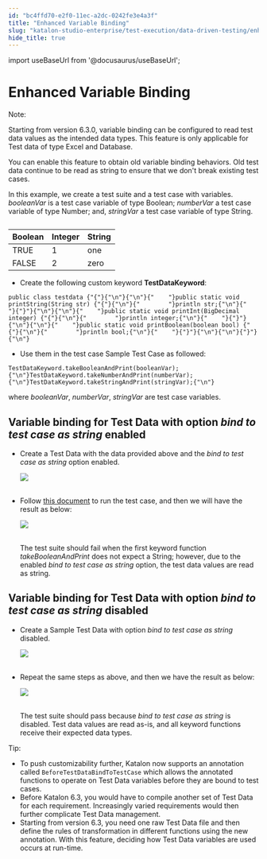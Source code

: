 ```yaml
---
id: "bc4ffd70-e2f0-11ec-a2dc-0242fe3e4a3f"
title: "Enhanced Variable Binding"
slug: "katalon-studio-enterprise/test-execution/data-driven-testing/enhanced-variable-binding"
hide_title: true
---
```

import useBaseUrl from '@docusaurus/useBaseUrl';

    

# <a id="id" class="anchor_top_offset"/><a id="ariaid-title1" class="anchor_top_offset"/>Enhanced Variable Binding

    
      
<div xmlns="http://www.w3.org/1999/xhtml" className="note note note_note"><span className="note__title">Note:</span> 
  <p className="p">Starting from version 6.3.0, variable binding can be configured
    to read test data values as the intended data types. This feature
    is only applicable for Test data of type Excel and Database.</p>
</div>
      
<p xmlns="http://www.w3.org/1999/xhtml" className="p">You can enable this feature to obtain old variable binding   behaviors. Old test data continue to be read as string to ensure   that we don't break existing test cases.</p> 
      
<p xmlns="http://www.w3.org/1999/xhtml" className="p">In this example, we create a test suite and a test case with   variables. <em className="ph i">booleanVar</em> is a test case variable of type   Boolean; <em className="ph i">numberVar</em> a test case variable of type Number;   and, <em className="ph i">stringVar</em> a test case variable of type String.</p> 
      
<table xmlns="http://www.w3.org/1999/xhtml" className="table"><caption /><thead className="thead">     <tr className>       <th className="entry anchor_top_offset" id="id__entry__1">Boolean</th>       <th className="entry anchor_top_offset" id="id__entry__2">Integer</th>       <th className="entry anchor_top_offset" id="id__entry__3">String</th>     </tr>   </thead><tbody className="tbody">     <tr className>       <td className="entry" headers="id__entry__1 id__entry__2 id__entry__3 ">TRUE</td>       <td className="entry" headers="id__entry__1 id__entry__2 id__entry__3 ">1</td>       <td className="entry" headers="id__entry__1 id__entry__2 id__entry__3 ">one</td>     </tr>     <tr className>       <td className="entry" headers="id__entry__1 id__entry__2 id__entry__3 ">FALSE</td>       <td className="entry" headers="id__entry__1 id__entry__2 id__entry__3 ">2</td>       <td className="entry" headers="id__entry__1 id__entry__2 id__entry__3 ">zero</td>     </tr>   </tbody></table> 
      
<ul xmlns="http://www.w3.org/1999/xhtml" className="ul">   <li className="li">Create the following custom keyword     <strong className="ph b">TestDataKeyword</strong>:</li> </ul> 
              
<pre xmlns="http://www.w3.org/1999/xhtml" className="pre codeblock"><code>public class testdata {"{"}{"\n"}{"\n"}{"    "}public static void printString(String str) {"{"}{"\n"}{"        "}println str;{"\n"}{"    "}{"}"}{"\n"}{"\n"}{"    "}public static void printInt(BigDecimal integer) {"{"}{"\n"}{"        "}println integer;{"\n"}{"    "}{"}"}{"\n"}{"\n"}{"    "}public static void printBoolean(boolean bool) {"{"}{"\n"}{"        "}println bool;{"\n"}{"    "}{"}"}{"\n"}{"\n"}{"}"}{"\n"}</code></pre> 
            
<ul xmlns="http://www.w3.org/1999/xhtml" className="ul">   <li className="li">Use them in the test case Sample Test Case as followed:</li> </ul> 
              
<pre xmlns="http://www.w3.org/1999/xhtml" className="pre codeblock"><code>TestDataKeyword.takeBooleanAndPrint(booleanVar);{"\n"}TestDataKeyword.takeNumberAndPrint(numberVar);{"\n"}TestDataKeyword.takeStringAndPrint(stringVar);{"\n"}</code></pre> 
            
<p xmlns="http://www.w3.org/1999/xhtml" className="p">where <em className="ph i">booleanVar</em>, <em className="ph i">numberVar</em>,   <em className="ph i">stringVar</em> are test case variables.</p> 
    
  
    

## <a id="id_1" class="anchor_top_offset"/>Variable binding for Test Data with option <em xmlns="http://www.w3.org/1999/xhtml" className="ph i">bind to test   case as string</em>  enabled

    
      
<ul xmlns="http://www.w3.org/1999/xhtml" className="ul">   <li className="li">     <p className="p">Create a Test Data with the data provided above and the <em className="ph i">bind         to test case as string</em> option enabled.</p>     <p className="p">       <img className="image" src={useBaseUrl("https://github.com/katalon-studio/docs-images/raw/master/katalon-studio/docs/bind-as-string/option-enabled.png")} /><br /><br />     </p>   </li>   <li className="li">     <p className="p">Follow <a className="xref" href="/docs/legacy/katalon-studio-enterprise/test-execution/data-driven-testing/run-test-case-with-an-external-data-source">this         document</a> to run the test case, and then we will have the result       as below:</p>     <p className="p">       <img className="image" src={useBaseUrl("https://github.com/katalon-studio/docs-images/raw/master/katalon-studio/docs/bind-as-string/2-failed.png")} /><br /><br />     </p>     <p className="p">The test suite should fail when the first keyword function       <em className="ph i">takeBooleanAndPrint</em> does not expect a String; however, due       to the enabled <em className="ph i">bind to test case as string</em> option, the       test data values are read as string.</p>   </li> </ul> 
    
  

## <a id="id_2" class="anchor_top_offset"/>Variable binding for Test Data with option <em xmlns="http://www.w3.org/1999/xhtml" className="ph i">bind to test   case as string</em>  disabled

<ul xmlns="http://www.w3.org/1999/xhtml" className="ul"><li className="li">     <p className="p">Create a Sample Test Data with option <em className="ph i">bind to test case as         string</em> disabled.</p>     <p className="p">       <img className="image" src={useBaseUrl("https://github.com/katalon-studio/docs-images/raw/master/katalon-studio/docs/bind-as-string/option-disabled.png")} /><br /><br />     </p>   </li><li className="li">     <p className="p">Repeat the same steps as above, and then we have the result as       below:</p>     <p className="p">       <img className="image" src={useBaseUrl("https://github.com/katalon-studio/docs-images/raw/master/katalon-studio/docs/bind-as-string/4-passed.png")} /><br /><br />     </p>     <p className="p">The test suite should pass because <em className="ph i">bind to test case as         string</em> is disabled. Test data values are read as-is, and all       keyword functions receive their expected data types.</p>   </li></ul> 
<div xmlns="http://www.w3.org/1999/xhtml" className="note tip note_tip"><span className="note__title">Tip:</span> 
  <ul className="ul"><li className="li">To push customizability further, Katalon now supports an
      annotation called <code className="ph codeph">BeforeTestDataBindToTestCase</code> which
      allows the annotated functions to operate on Test Data variables
      before they are bound to test cases.</li><li className="li">Before Katalon 6.3, you would have to compile another set of
      Test Data for each requirement. Increasingly varied requirements
      would then further complicate Test Data management.</li><li className="li">Starting from version 6.3, you need one raw Test Data file and
      then define the rules of transformation in different functions
      using the new annotation. With this feature, deciding how Test Data
      variables are used occurs at run-time.</li></ul>
</div>
